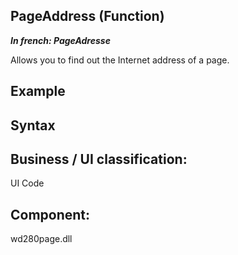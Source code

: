 


## PageAddress (Function)

***In french: PageAdresse***



<a name="XUse"></a>
<a name="Use"></a>
<a name="description"></a>
Allows you to find out the Internet address of a page.  



<a name="Example1"></a>
<a name="sample_code"></a>

## Example

<a name="Example2"></a>
<a name="Example3"></a>
<a name="Example4"></a>
<a name="Example5"></a>

<a name="XSYNTAX"></a>
<a name="SYNTAX1"></a>

## Syntax
<a name="SYNTAX2"></a>

<a name="XComponent"></a>

## Business / UI classification:
UI Code
## Component:
wd280page.dll

